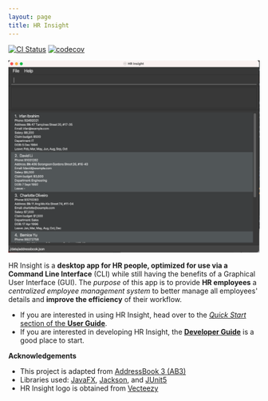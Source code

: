 ```yaml
---
layout: page
title: HR Insight
---
```


[![CI Status](https://github.com/se-edu/addressbook-level3/workflows/Java%20CI/badge.svg)](https://github.com/se-edu/addressbook-level3/actions)
[![codecov](https://codecov.io/gh/se-edu/addressbook-level3/branch/master/graph/badge.svg)](https://codecov.io/gh/se-edu/addressbook-level3)

![Ui](images/Ui.png)

HR Insight is a **desktop app for HR people, optimized for use via a Command Line Interface** (CLI) while still having the benefits of a Graphical User Interface (GUI).
The _purpose_ of this app is to provide **HR employees** a _centralized employee management system_ to better manage all employees' details and **improve the
efficiency** of their workflow. 

- If you are interested in using HR Insight, head over to the [_Quick Start_ section of the **User Guide**](https://ay2324s1-cs2103-f13-2.github.io/tp/UserGuide.html#quick-start).
- If you are interested in developing HR Insight, the [**Developer Guide**](https://ay2324s1-cs2103-f13-2.github.io/tp/DeveloperGuide.html) is a good place to start.

**Acknowledgements**

- This project is adapted from [AddressBook 3 (AB3)](https://github.com/se-edu/addressbook-level3)
- Libraries used: [JavaFX](https://openjfx.io/), [Jackson](https://github.com/FasterXML/jackson), and [JUnit5](https://github.com/junit-team/junit5)
- HR Insight logo is obtained from [Vecteezy](https://www.vecteezy.com/vector-art/4702848-abstract-letter-hr-logo-isolated-on-white-background)
